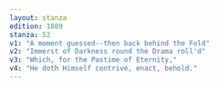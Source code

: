 ```yaml
---
layout: stanza
edition: 1889
stanza: 52
v1: "A moment guessed--then back behind the Fold"
v2: "Immerst of Darkness round the Drama roll'd"
v3: "Which, for the Pastime of Eternity,"
v4: "He doth Himself contrive, enact, behold."
---
```

